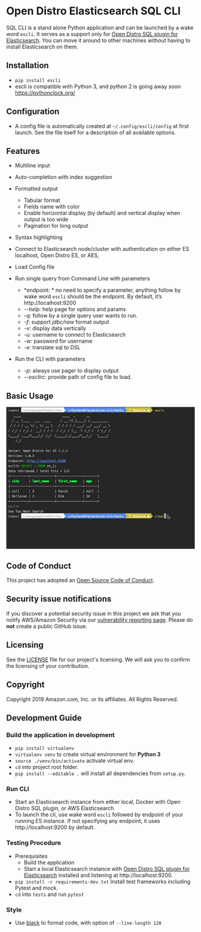 # Open Distro Elasticsearch SQL CLI


SQL CLI is a stand alone Python application and can be launched by a wake word `escli`. It serves as a support only for 
[Open Distro SQL plugin for Elasticsearch](https://opendistro.github.io/for-elasticsearch-docs/docs/sql/). You can move 
it around to other machines without having to install Elasticsearch on them.


## Installation
- `pip install escli` 
- escli is compatible with Python 3, and python 2 is going away soon https://pythonclock.org/ 


## Configuration
- A config file is automatically created at `~/.config/escli/config` at first launch. 
See the file itself for a description of all available options.


## Features
- Multiline input
- Auto-completion with index suggestion
- Formatted output
    - Tabular format
    - Fields name with color
    - Enable horizontal display (by default) and vertical display when output is too wide
    - Pagination for long output
- Syntax highlighting
- Connect to Elasticsearch node/cluster with authentication on either ES localhost, Open Distro ES, or AES,
- Load Config file
- Run single query from Command Line with parameters
    - *endpoint: * no need to specify a parameter, anything follow by wake word `escli` should be the endpoint. 
    By default, it’s http://localhost:9200
    - *--help:* help page for options and params
    - *-q:* follow by a single query user wants to run.
    - *-f:* support *jdbc/raw* format output
    - *-v:* display data vertically
    - *-u:* username to connect to Elasticsearch 
    - *-w:* password for username
    - *-e:* translate sql to DSL

- Run the CLI with parameters
    - *-p*: always use pager to display output
    - *--esclirc*: provide path of config file to load.



## Basic Usage
![](./screenshots/usage.gif)



## Code of Conduct

This project has adopted an [Open Source Code of Conduct](https://opendistro.github.io/for-elasticsearch/codeofconduct.html).


## Security issue notifications

If you discover a potential security issue in this project we ask that you notify AWS/Amazon Security 
via our [vulnerability reporting page](http://aws.amazon.com/security/vulnerability-reporting/). 
Please do **not** create a public GitHub issue.


## Licensing

See the [LICENSE](./LICENSE.TXT) file for our project's licensing. We will ask you to confirm the licensing of your contribution.


## Copyright

Copyright 2019 Amazon.com, Inc. or its affiliates. All Rights Reserved.



## Development Guide
### Build the application in development
- `pip install virtualenv`
- `virtualenv venv` to create virtual environment for **Python 3**
- `source ./venv/bin/activate` activate virtual env.
- `cd` into project root folder.
- `pip install --editable .` will install all dependencies from `setup.py`.

### Run CLI
- Start an Elasticsearch instance from either local, Docker with Open Distro SQL plugin, or AWS Elasticsearch
- To launch the cli, use wake word `escli` followed by endpoint of your running ES instance. If not specifying 
any endpoint, it uses http://localhost:9200 by default. 

### Testing Procedure
- Prerequisites
    - Build the application
    - Start a local Elasticsearch instance with 
    [Open Distro SQL plugin for Elasticsearch](https://opendistro.github.io/for-elasticsearch-docs/docs/sql/) installed
    and listening at http://localhost:9200.
- `pip install -r requirements-dev.txt` Install test frameworks including Pytest and mock.
- `cd` into `tests` and run `pytest`

### Style
- Use [black](https://github.com/psf/black) to format code, with option of `--line-length 120`
